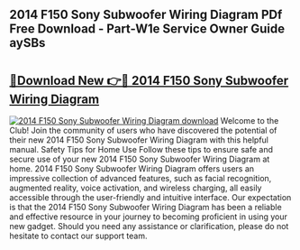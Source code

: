 ## 2014 F150 Sony Subwoofer Wiring Diagram PDf Free Download - Part-W1e Service Owner Guide aySBs

# <h2><a href="http://dfk27nz.blite.top/?on=2014+F150+Sony+Subwoofer+Wiring+Diagram">🔗Download New 👉🔴 2014 F150 Sony Subwoofer Wiring Diagram</a></h2>

[![2014 F150 Sony Subwoofer Wiring Diagram download](https://i.imgur.com/lujVjoI.png)](http://dfk27nz.blite.top/?on=2014+F150+Sony+Subwoofer+Wiring+Diagram)
Welcome to the Club! Join the community of users who have discovered the potential of their new 2014 F150 Sony Subwoofer Wiring Diagram with this helpful manual. Safety Tips for Home Use Follow these tips to ensure safe and secure use of your new 2014 F150 Sony Subwoofer Wiring Diagram at home. 2014 F150 Sony Subwoofer Wiring Diagram offers users an impressive collection of advanced features, such as facial recognition, augmented reality, voice activation, and wireless charging, all easily accessible through the user-friendly and intuitive interface. Our expectation is that the 2014 F150 Sony Subwoofer Wiring Diagram has been a reliable and effective resource in your journey to becoming proficient in using your new gadget. Should you need any assistance or clarification, please do not hesitate to contact our support team.
